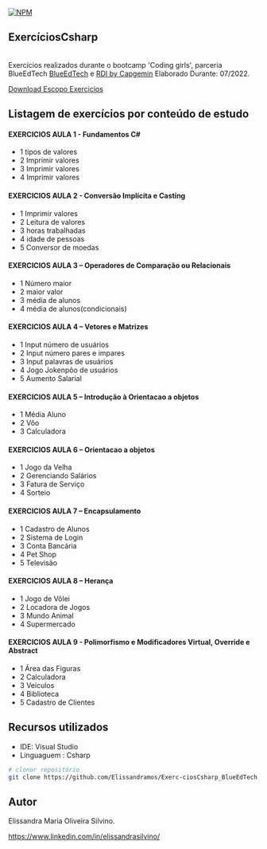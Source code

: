 [![NPM](https://img.shields.io/npm/l/react)](https://github.com/Elissandramos/APIwebEscola/blob/main/LICENSE) 
## ExercíciosCsharp
<br/>Exercícios realizados durante o bootcamp 'Coding girls', parceria BlueEdTech  [BlueEdTech](https://blueedtech.com.br/) e [RDI by Capgemin](https://www.rdisoftware.com/)  Elaborado Durante: 07/2022.

[Download Escopo Exercicios](https://github.com/Elissandramos/Exerc-ciosCsharp_BlueEdTech/blob/main/ExerciciosCsharp.zip)


## Listagem de exercícios por conteúdo de estudo 

#### EXERCICIOS AULA 1 - Fundamentos C#
- 1 tipos de valores
- 2 Imprimir valores
- 3 Imprimir valores
- 4 Imprimir valores

#### EXERCICIOS AULA 2 - Conversão Implícita e Casting
- 1 Imprimir valores
- 2 Leitura de valores
- 3 horas trabalhadas 
- 4 idade de pessoas
- 5 Conversor de moedas

#### EXERCICIOS AULA 3 – Operadores de Comparação ou Relacionais
- 1 Número maior
- 2 maior valor
- 3 média de alunos
- 4 média de alunos(condicionais)

#### EXERCICIOS AULA 4 – Vetores e Matrizes
- 1 Input número de usuários
- 2 Input número pares e impares
- 3 Input palavras de usuários
- 4 Jogo Jokenpôo de usuários
- 5 Aumento Salarial

#### EXERCICIOS AULA 5 – Introdução à Orientacao a objetos
- 1 Média Aluno
- 2 Vôo
- 3 Calculadora

#### EXERCICIOS AULA 6 – Orientacao a objetos
- 1 Jogo da Velha
- 2 Gerenciando Salários
- 3 Fatura de Serviço
- 4 Sorteio

#### EXERCICIOS AULA 7 – Encapsulamento
- 1 Cadastro de Alunos
- 2 Sistema de Login
- 3 Conta Bancária
- 4 Pet Shop
- 5 Televisão

#### EXERCICIOS AULA 8 – Herança 
- 1 Jogo de Vôlei
- 2 Locadora de Jogos
- 3 Mundo Animal
- 4 Supermercado

#### EXERCICIOS AULA 9 - Polimorfismo e Modificadores Virtual, Override e Abstract</br>
- 1 Área das Figuras 
- 2 Calculadora 
- 3 Veículos
- 4 Biblioteca
- 5 Cadastro de Clientes

## Recursos utilizados

- IDE:              Visual Studio
- Linguaguem :      Csharp


```bash
# clonar repositório
git clone https://github.com/Elissandramos/Exerc-ciosCsharp_BlueEdTech.git
```

## Autor
Elissandra Maria Oliveira Silvino.

https://www.linkedin.com/in/elissandrasilvino/

